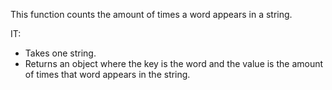 This function counts the amount of times a word appears in a string.   

IT:
  * Takes one string.
  * Returns an object where the key is the word and the value is the amount of times that word appears in the string.
